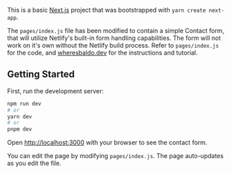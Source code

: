 This is a basic [Next.js](https://nextjs.org/) project that was bootstrapped with `yarn create next-app`.

The `pages/index.js` file has been modified to contain a simple Contact form, that will utilize Netlify's built-in form handling capabilities. The form will not work on it's own without the Netlify build process. Refer to `pages/index.js` for the code, and [wheresbaldo.dev](https://wheresbaldo.dev/posts/2023/August/Build-a-Simple-Contact-Form-with-Next-JS-and-Netlify) for the instructions and tutorial.

## Getting Started

First, run the development server:

```bash
npm run dev
# or
yarn dev
# or
pnpm dev
```

Open [http://localhost:3000](http://localhost:3000) with your browser to see the contact form.

You can edit the page by modifying `pages/index.js`. The page auto-updates as you edit the file.
